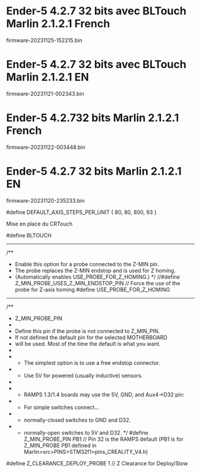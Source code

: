 # Ender-5 4.2.7 32 bits avec BLTouch Marlin 2.1.2.1 French
firmware-20231125-152215.bin

# Ender-5 4.2.7 32 bits avec BLTouch Marlin 2.1.2.1 EN 
firmware-20231121-002343.bin

# Ender-5 4.2.732 bits Marlin 2.1.2.1 French
firmware-20231122-003448.bin

# Ender-5 4.2.7 32 bits Marlin 2.1.2.1 EN
firmware-20231120-235233.bin


#define DEFAULT_AXIS_STEPS_PER_UNIT   { 80, 80, 800, 93 }

Mise en place du CRTouch

#define BLTOUCH
________________________________________________

/**
* Enable this option for a probe connected to the Z-MIN pin.
* The probe replaces the Z-MIN endstop and is used for Z homing.
* (Automatically enables USE_PROBE_FOR_Z_HOMING.)
*/
//#define Z_MIN_PROBE_USES_Z_MIN_ENDSTOP_PIN
// Force the use of the probe for Z-axis homing
#define USE_PROBE_FOR_Z_HOMING
________________________________________________
/**
* Z_MIN_PROBE_PIN
*
* Define this pin if the probe is not connected to Z_MIN_PIN.
* If not defined the default pin for the selected MOTHERBOARD
* will be used. Most of the time the default is what you want.
*
* - The simplest option is to use a free endstop connector.
* - Use 5V for powered (usually inductive) sensors.
*
* - RAMPS 1.3/1.4 boards may use the 5V, GND, and Aux4->D32 pin:
* - For simple switches connect...
* - normally-closed switches to GND and D32.
* - normally-open switches to 5V and D32.
*/
#define Z_MIN_PROBE_PIN PB1 // Pin 32 is the RAMPS default (PB1 is for Z_MIN_PROBE PB1 defined in Marlin>src>PINS>STM32f1>pins_CREALITY_V4.h)

#define Z_CLEARANCE_DEPLOY_PROBE   1 // Z Clearance for Deploy/Stow
